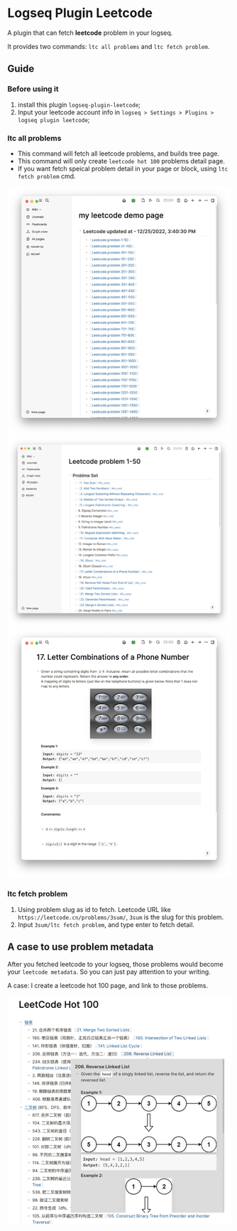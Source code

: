 # Logseq Plugin Leetcode

A plugin that can fetch **leetcode** problem in your logseq.

It provides two commands: `ltc all problems` and `ltc fetch problem`.

## Guide

### Before using it

1. install this plugin `logseq-plugin-leetcode`;
2. Input your leetcode account info in `logseq > Settings > Plugins > logseq plugin leetcode`;

### ltc all problems

- This command will fetch all leetcode problems, and builds tree page.
- This command will only create `leetcode hot 100` problems detail page.
- If you want fetch speical problem detail in your page or block, using `ltc fetch problem` cmd.

![](./doc/case0.png)
![](./doc/case1.png)
![](./doc/case2.png)

### ltc fetch problem

1. Using problem slug as id to fetch. Leetcode URL like `https://leetcode.cn/problems/3sum/`, `3sum` is the slug for this problem.
2. Input `3sum/ltc fetch problem`, and type enter to fetch detail.

## A case to use problem metadata

After you fetched leetcode to your logseq, those problems would become your `leetcode metadata`.
So you can just pay attention to your writing.

A case:
I create a leetcode hot 100 page, and link to those problems.

![](./doc/case3.png)
